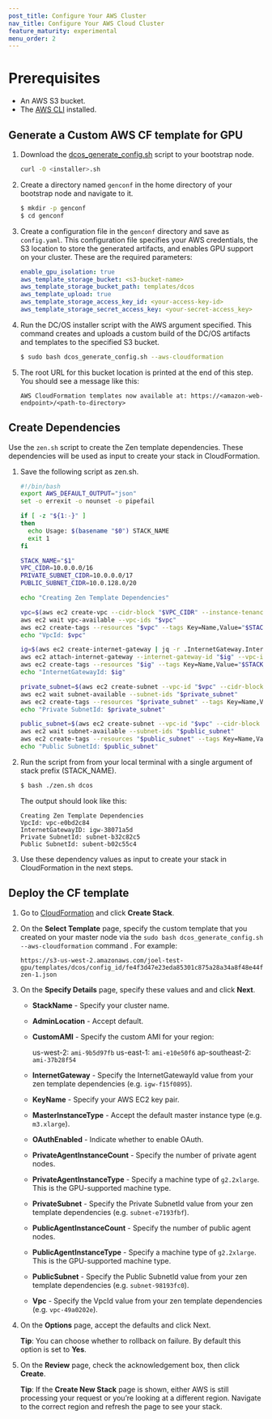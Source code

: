 ```yaml
---
post_title: Configure Your AWS Cluster
nav_title: Configure Your AWS Cloud Cluster
feature_maturity: experimental
menu_order: 2
---
```


#  Prerequisites
- An AWS S3 bucket.
- The [AWS CLI](https://aws.amazon.com/cli/) installed.

## Generate a Custom AWS CF template for GPU

1. Download the [dcos_generate_config.sh](https://dcos.io/releases/) script to your bootstrap node.
    ```bash
    curl -O <installer>.sh
    ```
    
1. Create a directory named `genconf` in the home directory of your bootstrap node and navigate to it.
    ```bash
    $ mkdir -p genconf
    $ cd genconf
    ```

1. Create a configuration file in the `genconf` directory and save as `config.yaml`. This configuration file specifies your AWS credentials, the S3 location to store the generated artifacts, and enables GPU support on your cluster. These are the required parameters:
    ```yaml
    enable_gpu_isolation: true
    aws_template_storage_bucket: <s3-bucket-name>
    aws_template_storage_bucket_path: templates/dcos
    aws_template_upload: true
    aws_template_storage_access_key_id: <your-access-key-id>
    aws_template_storage_secret_access_key: <your-secret-access_key>
    ```

1. Run the DC/OS installer script with the AWS argument specified. This command creates and uploads a custom build of the DC/OS artifacts and templates to the specified S3 bucket.
    ```bash
    $ sudo bash dcos_generate_config.sh --aws-cloudformation
    ```

1. The root URL for this bucket location is printed at the end of this step. You should see a message like this:
    ```
    AWS CloudFormation templates now available at: https://<amazon-web-endpoint>/<path-to-directory>
    ```
    
## Create Dependencies

Use the `zen.sh` script to create the Zen template dependencies. These dependencies will be used as input to create your stack in CloudFormation.

1. Save the following script as zen.sh.

    ```bash
    #!/bin/bash
    export AWS_DEFAULT_OUTPUT="json"
    set -o errexit -o nounset -o pipefail

    if [ -z "${1:-}" ]
    then
      echo Usage: $(basename "$0") STACK_NAME
      exit 1
    fi

    STACK_NAME="$1"
    VPC_CIDR=10.0.0.0/16
    PRIVATE_SUBNET_CIDR=10.0.0.0/17
    PUBLIC_SUBNET_CIDR=10.0.128.0/20

    echo "Creating Zen Template Dependencies"

    vpc=$(aws ec2 create-vpc --cidr-block "$VPC_CIDR" --instance-tenancy default | jq -r .Vpc.VpcId)
    aws ec2 wait vpc-available --vpc-ids "$vpc"
    aws ec2 create-tags --resources "$vpc" --tags Key=Name,Value="$STACK_NAME"
    echo "VpcId: $vpc"

    ig=$(aws ec2 create-internet-gateway | jq -r .InternetGateway.InternetGatewayId)
    aws ec2 attach-internet-gateway --internet-gateway-id "$ig" --vpc-id "$vpc"
    aws ec2 create-tags --resources "$ig" --tags Key=Name,Value="$STACK_NAME"
    echo "InternetGatewayId: $ig"

    private_subnet=$(aws ec2 create-subnet --vpc-id "$vpc" --cidr-block "$PRIVATE_SUBNET_CIDR" | jq -r .Subnet.SubnetId)
    aws ec2 wait subnet-available --subnet-ids "$private_subnet"
    aws ec2 create-tags --resources "$private_subnet" --tags Key=Name,Value="${STACK_NAME}-private"
    echo "Private SubnetId: $private_subnet"

    public_subnet=$(aws ec2 create-subnet --vpc-id "$vpc" --cidr-block "$PUBLIC_SUBNET_CIDR" | jq -r .Subnet.SubnetId)
    aws ec2 wait subnet-available --subnet-ids "$public_subnet"
    aws ec2 create-tags --resources "$public_subnet" --tags Key=Name,Value="${STACK_NAME}-public"
    echo "Public SubnetId: $public_subnet"
    ```

1. Run the script from from your local terminal with a single argument of stack prefix (STACK_NAME).
    ```bash
    $ bash ./zen.sh dcos
    ```
    
    The output should look like this:
    
    ```
    Creating Zen Template Dependencies
    VpcId: vpc-e0bd2c84
    InternetGatewayID: igw-38071a5d
    Private SubnetId: subnet-b32c82c5
    Public SubnetId: subent-b02c55c4
    ```
    
1. Use these dependency values as input to create your stack in CloudFormation in the next steps.

## Deploy the CF template

1. Go to [CloudFormation](https://console.aws.amazon.com/cloudformation/home) and click **Create Stack**.

1. On the **Select Template** page, specify the custom template that you created on your master node via the `sudo bash dcos_generate_config.sh --aws-cloudformation` command . For example:
    
    ```
    https://s3-us-west-2.amazonaws.com/joel-test-gpu/templates/dcos/config_id/fe4f3d47e23eda85301c875a28a34a8f48e44f95/cloudformation/el7-zen-1.json
    ```
    
1. On the **Specify Details** page, specify these values and and click **Next**.
    - **StackName** - Specify your cluster name.
    - **AdminLocation** - Accept default.
    - **CustomAMI** - Specify the custom AMI for your region:

      us-west-2: `ami-9b5d97fb`
      us-east-1: `ami-e10e50f6`
      ap-southeast-2: `ami-37b28f54`

    - **InternetGateway** - Specify the InternetGatewayId value from your zen template dependencies (e.g. `igw-f15f0895`).
    - **KeyName** - Specify your AWS EC2 key pair.
    - **MasterInstanceType** - Accept the default master instance type (e.g. `m3.xlarge`).
    - **OAuthEnabled** - Indicate whether to enable OAuth.
    - **PrivateAgentInstanceCount** - Specify the number of private agent nodes.
    - **PrivateAgentInstanceType** - Specify a machine type of `g2.2xlarge`. This is the GPU-supported machine type.
    - **PrivateSubnet** - Specify the Private SubnetId value from your zen template dependencies (e.g. `subnet-e7193fbf`).
    - **PublicAgentInstanceCount** - Specify the number of public agent nodes.
    - **PublicAgentInstanceType** - Specify a machine type of `g2.2xlarge`. This is the GPU-supported machine type.
    - **PublicSubnet** - Specify the Public SubnetId value from your zen template dependencies (e.g. `subnet-98193fc0`).
    - **Vpc** - Specify the VpcId value from your zen template dependencies (e.g. `vpc-49a0202e`).

1. On the **Options** page, accept the defaults and click Next.
    
    **Tip**: You can choose whether to rollback on failure. By default this option is set to **Yes**.

1. On the **Review** page, check the acknowledgement box, then click **Create**.
    
    **Tip**: If the **Create New Stack** page is shown, either AWS is still processing your request or you’re looking at a different region. Navigate to the correct region and refresh the page to see your stack.